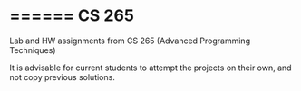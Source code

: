 ======
CS 265
======

Lab and HW assignments from CS 265 (Advanced Programming Techniques)

It is advisable for current students to attempt the projects on their own, and not copy previous solutions.
